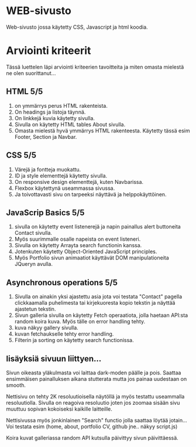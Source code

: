 # WEB-sivusto

Web-sivusto jossa käytetty CSS, Javascript ja html koodia.

# Arviointi kriteerit

Tässä luettelen läpi arviointi kriteerien tavoitteita ja miten omasta mielestä ne olen suorittanut...

## HTML 5/5 

1. on ymmärrys perus HTML rakenteista.
2. On headings ja listoja täynnä.
3. On linkkejä kuvia käytetty sivulla.
4. Sivulla on käytetty HTML tables About sivulla. 
5. Omasta mielestä hyvä ymmärrys HTML rakenteesta. Käytetty tässä esim Footer, Section ja Navbar.

## CSS 5/5 

1. Värejä ja fontteja muokattu.
2. ID ja style elementtejä käytetty sivulla.
3. On responsive design elementtejä, kuten Navbarissa.
4. Flexbox käytettynä useammassa sivussa.
5. Ja toivottavasti sivu on tarpeeksi näyttävä ja helppokäyttöinen. 

## JavaScrip Basics 5/5 

1. sivulla on käytetty event listenerejä ja napin painallus alert buttoneita Contact sivulla.
2. Myös suurimmalle osalle napeista on event listeneri.
3. Sivulla on käytetty Arrayta search functionin kanssa.
4. Jotenkuten käytetty Object-Oriented JavaScript principles. 
5. Myös Portfolio sivun animaatiot käyttävät DOM manipulationeita JQueryn avulla.

## Asynchronous operations 5/5 

1. Sivulla on ainakin yksi ajastettu asia jota voi testata "Contact" pagella clickkaamalla puhelimesta tai kirjekuoresta kopio tekstin ja näyttää   ajastetun tekstin.
2. Sivun galleria sivulla on käytetty Fetch operaatiota, jolla haetaan API:sta random koira kuva. Myös tälle on error handling tehty.
3. kuva näkyy gallery sivulla.
4. kuvan fetchaukselle tehty error handling.
5. Filterin ja sorting on käytetty search functionissa. 

## lisäyksiä sivuun liittyen...

Sivun oikeasta yläkulmasta voi laittaa dark-moden päälle ja pois. Saattaa ensimmäisen painalluksen aikana stutterata mutta jos painaa uudestaan on smooth.

Nettisivu on tehty 2K resoluutioisella näytöllä ja myös testattu useammalla resoluutiolla. Sivulla on reagoiva resoluutio joten jos zoomaa sisään sivu muuttuu sopivan kokoiseksi kaikille laitteille.

Nettisivussa myös jonkinlainen "Search" functio jolla saattaa löytää jotain... Voi testata esim (home, about, portfolio CV, github jne.. näkyy script.js)

Koira kuvat galleriassa random API kutsulla päivittyy sivun päivittäessä.
 
